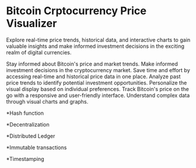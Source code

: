# Bitcoin Crptocurrency Price Visualizer
Explore real-time price trends, historical data, and interactive charts to gain valuable insights and make informed investment decisions in the exciting realm of digital currencies. 

Stay informed about Bitcoin's price and market trends.
Make informed investment decisions in the cryptocurrency market.
Save time and effort by accessing real-time and historical price data in one place. 
Analyze past price trends to identify potential investment opportunities.
Personalize the visual display based on individual preferences.
Track Bitcoin's price on the go with a responsive and user-friendly interface.
Understand complex data through visual charts and graphs.


*Hash function 

*Decentralization

*Distributed Ledger

*Immutable transactions

*Timestamping
